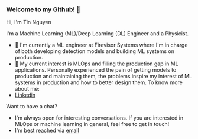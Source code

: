 ### Welcome to my GIthub! 👋

Hi, I'm Tin Nguyen

I'm a Machine Learning (ML)/Deep Learning (DL) Engineer and a Physicist.

- 🔭 I'm currently a ML engineer at Firevisor Systems where I'm in charge of both developing detection models and building ML systems on production.
- 🌱 My current interest is MLOps and filling the production gap in ML applications. Personally experienced the pain of getting models to production and maintaining them, the problems inspire my interest of ML systems in production and how to better design them.
To know more about me:
- [Linkedin](https://www.linkedin.com/in/trung-tin-nguyen/)

Want to have a chat?
- I'm always open for interesting conversations. If you are interested in MLOps or machine learning in general, feel free to get in touch!
- I'm best reached via [email](mailto:trung.tin.nguyen0309@gmail.com)

<!--
**tintn/tintn** is a ✨ _special_ ✨ repository because its `README.md` (this file) appears on your GitHub profile.

Here are some ideas to get you started:

- 🔭 I’m currently working on ...
- 🌱 I’m currently learning ...
- 👯 I’m looking to collaborate on ...
- 🤔 I’m looking for help with ...
- 💬 Ask me about ...
- 📫 How to reach me: ...
- 😄 Pronouns: ...
- ⚡ Fun fact: ...
-->
